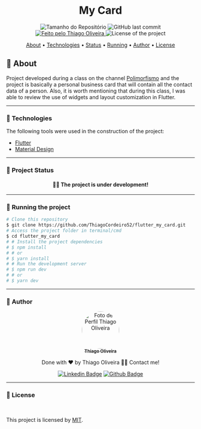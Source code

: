 <h1 align="center">My Card</h1>
<!-- <img alt="Proffy" src="./github/banner.png"> -->
<p align="center">
  <img alt="Tamanho do Repositório" src="https://img.shields.io/github/repo-size/ThiagoCordeiro52/flutter_my_card?style=for-the-badge">
  <img alt="GitHub last commit" src="https://img.shields.io/github/last-commit/ThiagoCordeiro52/flutter_my_card?style=for-the-badge">
  <a href="https://github.com/ThiagoOliveiraCordeiro">
    <img alt="Feito pelo Thiago Oliveira" src="https://img.shields.io/badge/feito%20por-Thiago Oliveira-%237519C1?style=for-the-badge">
  </a>
  <img alt="License of the project" src="https://img.shields.io/cocoapods/l/m?style=for-the-badge"/>
<p>

<p align="center">
  <a href="#bookmark_tabs-about">About</a> •
  <a href="#hammer-technologies">Technologies</a> •
  <a href="#triangular_ruler-project-status">Status</a> •
  <!-- <a href="#computer-deploy">Deploy</a> • -->
  <a href="#dvd-running-the-project">Running</a> •
  <a href="#boy-author">Author</a> •
  <a href="#page_facing_up-license">License</a>
</p>

## :bookmark_tabs: About

Project developed during a class on the channel [Polimorfismo](https://www.youtube.com/c/CanalPolimorfismo) and the project is basically a personal business card that will contain all the contact data of a person. Also, it is worth mentioning that during this class, I was able to review the use of widgets and layout customization in Flutter.

---

### :hammer: **Technologies**

The following tools were used in the construction of the project:

- [Flutter](https://flutter.dev/)
- [Material Design](https://m2.material.io/design)

---

### :triangular_ruler: **Project Status**

<h4 align="center"> 
	👨‍🏫 The project is under development!
</h4>

---

<!-- ### :computer: Deploy

<h4 align="center">
	See the running project: <a href="https://wheather-app-mu.vercel.app/">Wheather App</a>
</h4>

--- -->

### :dvd: **Running the project**

```bash
# Clone this repository
$ git clone https://github.com/ThiagoCordeiro52/flutter_my_card.git
# Access the project folder in terminal/cmd
$ cd flutter_my_card
# # Install the project dependencies
# $ npm install
# # or
# $ yarn install
# # Run the development server
# $ npm run dev
# # or
# $ yarn dev
```

<!-- Open [http://localhost:3000](http://localhost:3000) with your browser to see the result. -->

---

### :boy: **Author**

<div align="center">
<a href="https://github.com/ThiagoOliveiraCordeiro">
 <img style="border-radius: 50%;" src="https://avatars.githubusercontent.com/u/59898828?s=400&u=5fe84d654a8162d448d5743f9e8eb3506f20102c&v=4" width="100px;" alt="Foto de Perfil Thiago Oliveira"/>
 <br />
 <sub><b>Thiago Oliveira</b></sub></a>

Done with ❤️ by Thiago Oliveira 👋🏽 Contact me!

[![Linkedin Badge](https://img.shields.io/badge/-Thiago_Oliveira-blue?style=flat-square&logo=Linkedin&logoColor=white&link=https://www.linkedin.com/in/thiago-de-oliveira-cordeiro-32562b1b6/)](https://www.linkedin.com/in/thiago-de-oliveira-cordeiro-32562b1b6/)
[![Github Badge](https://img.shields.io/badge/-Thiago_Oliveira-000?style=flat-square&logo=Github&logoColor=white&link=https://github.com/ThiagoOliveiraCordeiro)](https://github.com/ThiagoOliveiraCordeiro)

</div>

---

### :page_facing_up: **License**

<br />

This project is licensed by [MIT](./LICENSE).
